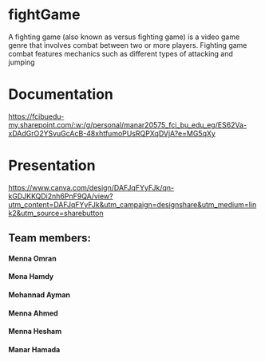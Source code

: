# fightGame
A fighting game (also known as versus fighting game) is a video game genre that involves combat between two or more players. Fighting game combat features mechanics such as different types of attacking and jumping
# Documentation
https://fcibuedu-my.sharepoint.com/:w:/g/personal/manar20575_fci_bu_edu_eg/ES62Va-xDAdGrO2YSvuGcAcB-48xhtfumoPUsRQPXqDVjA?e=MG5qXy
# Presentation
https://www.canva.com/design/DAFJqFYyFJk/qn-kGDJKKQDi2nh6PnF9QA/view?utm_content=DAFJqFYyFJk&utm_campaign=designshare&utm_medium=link2&utm_source=sharebutton


## Team members: 
#### Menna Omran 
#### Mona Hamdy
#### Mohannad Ayman
#### Menna Ahmed
#### Menna Hesham
#### Manar Hamada
